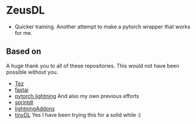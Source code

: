 # ZeusDL

- Quicker training. Another attempt to make a pytorch wrapper that works for me.

## Based on
A huge thank you to all of these repositories. This would not have been possible without you.
- [Tez](https://github.com/abhishekkrthakur/tez)
- [fastai](https://github.com/fastai)
- [pytorch lightning](https://github.com/PyTorchLightning/pytorch-lightning)
And also my own previous efforts
- [sprintdl](https://github.com/SubhadityaMukherjee/sprintdl)
- [lightningAddons](https://github.com/SubhadityaMukherjee/lightningAddOns)
- [tinyDL](https://github.com/SubhadityaMukherjee/tinyDL)
Yes I have been trying this for a solid while :)
